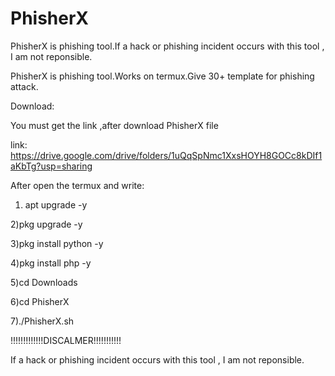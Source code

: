 # PhisherX
PhisherX is phishing tool.If a hack or phishing incident occurs with this tool , I am not reponsible.



PhisherX is phishing tool.Works on termux.Give 30+ template for phishing attack.

Download:

You must get the link ,after download PhisherX file

link: https://drive.google.com/drive/folders/1uQqSpNmc1XxsHOYH8GOCc8kDIf1aKbTg?usp=sharing

After open the termux and write:

1) apt upgrade -y

2)pkg upgrade -y

3)pkg install python -y

4)pkg install php -y

5)cd Downloads

6)cd PhisherX

7)./PhisherX.sh



!!!!!!!!!!!!!DISCALMER!!!!!!!!!!!

If a hack or phishing incident occurs with this tool , I am not reponsible.

